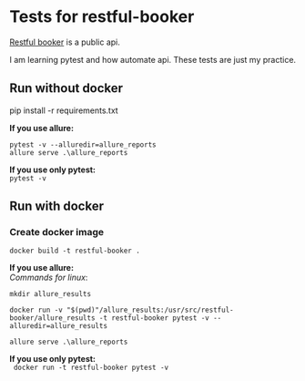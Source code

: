 # Tests for restful-booker
[Restful booker](http://restful-booker.herokuapp.com/) is a public api.

I am learning pytest and how automate api. These tests are just my practice.

## Run without docker
pip install -r requirements.txt

**If you use allure:**<br>
```
pytest -v --alluredir=allure_reports
allure serve .\allure_reports
```

**If you use only pytest:**\
```pytest -v```

## Run with docker

### Create docker image
```docker build -t restful-booker .```

**If you use allure:**\
_Commands for linux_:
```
mkdir allure_results

docker run -v "$(pwd)"/allure_results:/usr/src/restful-booker/allure_results -t restful-booker pytest -v --alluredir=allure_results

allure serve .\allure_reports
```

**If you use only pytest:**<br>
``` docker run -t restful-booker pytest -v```
